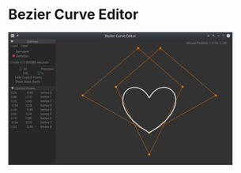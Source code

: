 <p align="center">
<h1>Bezier Curve Editor</h1>
<img src="https://github.com/Vulpinii/bezier_curve_editor/blob/master/images/screenshot_heart.png" alt="Screenshot" width="90%" />
</p>

